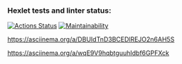 ### Hexlet tests and linter status:
[![Actions Status](https://github.com/presimos/frontend-project-46/actions/workflows/hexlet-check.yml/badge.svg)](https://github.com/presimos/frontend-project-46/actions)
[![Maintainability](https://api.codeclimate.com/v1/badges/839880296a79b486000c/maintainability)](https://codeclimate.com/github/presimos/frontend-project-46/maintainability)

https://asciinema.org/a/DBUIdTnD3BCEDlREJO2n6AH5S

https://asciinema.org/a/wqE9V9hqbtguuhIdbf6GPFXck